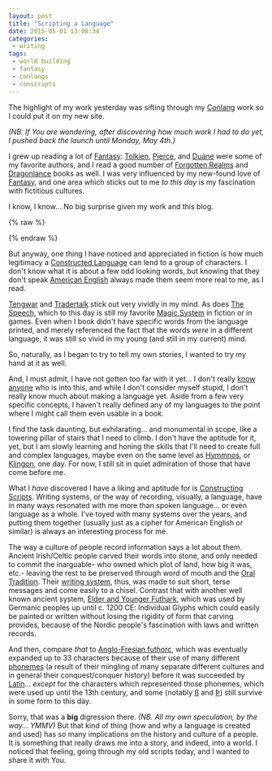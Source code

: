 ```yaml
---
layout: post
title: "Scripting a Language"
date: 2015-05-01 13:08:34
categories:
 - writing
tags:
 - world building
 - fantasy
 - conlangs
 - conscripts
---
```



The highlight of my work yesterday was sifting through my
[Conlang][conlang] work so I could put it on my new site.

_(NB. If You are wondering, after discovering how much work I had to
do yet, I pushed back the launch until Monday, May 4th.)_

I grew up reading a lot of [Fantasy][fantasy]: [Tolkien][tolk],
[Pierce][pierce], and [Duane][duane] were some of my favorite authors,
and I read a good number of [Forgotten Realms][fr] and
[Dragonlance][dr] books as well. I was very influenced by my new-found
love of [Fantasy][fantasy], and one area which sticks out to me _to
this day_ is my fascination with fictitious cultures.

I know, I know... No big surprise given my work and this blog.

{% raw %}
<!-- more -->
{% endraw %}

But anyway, one thing I have noticed and appreciated in fiction is how
much legitimacy a [Constructed Language][conlang] can lend to a group
of characters. I don't know what it is about a few odd looking words,
but knowing that they don't speak [American English][ameng] always
made them seem more real to me, as I read.

[Tengwar][tengwar] and [Tradertalk][tt] stick out very vividly in my
mind. As does [The Speech][speech], which to this day is still my
favorite [Magic System][magicsys] in fiction or in games. Even when I
book didn't have specific words from the language printed, and merely
referenced the fact that the words _were_ in a different language, it
was still so vivid in my young (and still in my current) mind.

So, naturally, as I began to try to tell my own stories, I wanted to
try my hand at it as well.

And, I must admit, I have not gotten too far with it yet... I don't
really [know anyone][fictlang] who is into this, and while I don't
consider myself stupid, I don't really know much about making a
language yet. Aside from a few very specific concepts, I haven't
really defined any of my languages to the point where I might call
them even usable in a book.

I find the task daunting, but exhilarating... and monumental in
scope, like a towering pillar of stairs that I need to climb. I don't
have the aptitude for it, yet, but I am slowly learning and honing the
skills that I'll need to create full and complex languages, maybe even
on the same level as [Hymmnos][hymmnos], or [Klingon][klingon], one
day. For now, I still sit in quiet admiration of those that have come
before me.

What I _have_ discovered I have a liking and aptitude for is
[Constructing Scripts][conscripts]. Writing systems, or the way of
recording, visually, a language, have in many ways resonated with me
more than spoken language... or even language as a whole. I've toyed
with many systems over the years, and putting them together (usually
just as a cipher for American English or similar) is always an
interesting process for me.

The way a culture of people record information says a lot about
them. Ancient Irish/Celtic people carved their words into stone, and
only needed to commit the inarguable- who owned which plot of land,
how big it was, etc.- leaving the rest to be preserved through word of
mouth and the [Oral Tradition][oral]. Their [writing system][writing],
thus, was made to suit short, terse messages and come easily to a
chisel. Contrast that with another well known ancient system,
[Elder and Younger Futhark][futhark], which was used by Germanic
peoples up until c. 1200 CE: Individual Glyphs which could easily be
painted or written without losing the rigidity of form that carving
provides, because of the Nordic people's fascination with laws and
written records.

And then, compare _that_ to [Anglo-Fresian futhorc][futhorc], which
was eventually expanded up to 33 characters because of their use of
many different [phonemes][phonemes] (a result of their mingling of
many separate different cultures and in general their conquest/conquer
history) before it was succeeded by [Latin][latin]... _except_ for the
characters which represented those phonemes, which were used up until
the 13th century, and some (notably
[ß](http://en.wikipedia.org/wiki/%C3%9F) and
[Þ](http://en.wikipedia.org/wiki/Thorn_%28letter%29)) still survive in
some form to this day.

Sorry, that was a __big__ digression there. _(NB. All my own
speculation, by the way... YMMV)_ But that kind of thing (how and why
a language is created and used) has so many implications on the
history and culture of a people. It is something that really draws me
into a story, and indeed, into a world. I noticed that feeling, going
through my old scripts today, and I wanted to share it with You.

[conlang]: http://conlang.org/ "Constructed Languages are a large part of building a deep, believable world for me. It never made sense that people who lived in a world without Rome or England would speak English and write in the Latin Alphabet."
[fantasy]: http://en.wikipedia.org/wiki/Fantasy "Fantasy is my favorite big genre in books. Sci-fi is a close second: I definitely appreciate how the tech of the future can comment on the present, but I prefer philosophical and culture questions posed in a fictional universe, and I like swords, shields, and esoterica."
[tolk]: http://en.wikipedia.org/wiki/J._R._R._Tolkien "I have grown to have a few major problems with his books, but there is no denying the lasting influence he had on the landscape of modern Fantasy. And despite those major problems, the books (and the stories they tell) are very good."
[pierce]: http://en.wikipedia.org/wiki/Tamora_Pierce "I think I've said it before in a title text, but Tamora Pierce is one of the most influential authors in my life. Her books, along with Diane Duane's and a few others, made lasting impressions on me that continue to this day."
[duane]: http://en.wikipedia.org/wiki/Diane_Duane "Diane Duane, and her 'So You Want to be a Wizard' series, provided a counterpoint I desperately needed to the conworlded, high magic, low tech settings I was reading in other books (Like Tamora Pierce's). Though less in number, there is no denying the effect these books had on me as a child... and that those effects are still present in the man I am today."
[fr]: http://en.wikipedia.org/wiki/List_of_Forgotten_Realms_novels "Forgotten Realms... What can I say? The setting I started Role-playing in, the setting some of my favorite Video Games were set in, the setting You can always fall back on if things go South. I have largely moved on from it, but it is very fun to revisit, if only for a short time."
[dr]: http://en.wikipedia.org/wiki/List_of_Dragonlance_novels "I never got too into Dragonlance, but I did read a book or Five. I liked certain things about them: The world was well defined, it felt truly different than Forgotten Realms, and I will admit that I like Kender. But the culture *surrounding* the books (and the *rabid* nature some of the fans take towards advocating them) kind of scared me off."
[ameng]: http://en.wikipedia.org/wiki/American_English "One of the reasons I have always preferred reading fantasy as opposed to watching fantasy, I guess. Though in movies, they often use British English instead... though I suppose that is equally as bad, because there is no reason for them to be speaking English at all."
[tengwar]: http://omniglot.com/writing/tengwar.htm "Something about Tolkien's languages makes them feel mystical. Is it the books they appear in? The odd and nuanced writing systems? The dialects? Probably all of them. But regardless, I like tengwar... though if I had to choose, I would probably learn Quenya instead."
[tt]: http://tamorapierce.wikia.com/wiki/Trader#Terminology "Tradertalk is one of those languages which is not unified or complete, but instead introduced using important concepts and terms throughout the character's experiences. When someone actually *speaks* in it, it becomes like The Speech and is only referenced in the background."
[speech]: http://en.wikipedia.org/wiki/The_Speech "There was never a single word of the Speech printed in any of the books (And there was actually a very thoughtful in-character reason for that, too!). But it was dealt with well, like a real language, and that made it more real than I thought it would."
[magicsys]: http://en.wikipedia.org/wiki/Magic_System "Most people prefer the Vancian system of magic, because of its proliferation in other media (DND, Video Games, etc). I have always felt a deep and unrelenting fascination towards any variety of Truespeech, and this was my first encounter with it."
[fictlang]: http://www.penny-arcade.com/comic/2012/09/12/forgive-me-father "I am a pretty antisocial person when it comes down to it, I think. I don't often go out, I don't have a huge amount of friends I see or talk to on a regular basis, and I don't really mind, most of the time. Odd, I suppose."
[hymmnos]: http://hymmnoserver.uguu.ca/ "This is the language from the world of Ar Tonelico, and is in fact another example of a magic language (sort of). Anyway, it is beautiful, and has one of the most unique and interesting grammars that I have ever come across."
[klingon]: http://www.kli.org/ "Klingon is the one that people usually suggest when I mention conlangs. I wonder what about it, specifically, makes it so well known. I mean, Star Trek is popular, but is it *really* more popular than the works of J.R.R. Tolkien? I dunno. But people definitely know it exists."
[conscripts]: http://www.omniglot.com/conscripts/ "I really, really wanted to mention Al Bhed, the eponymous language from Spira's Al Bhed in Final Fantasy, but that is neither a constructed language (it is a cipher of English) nor a constructed script (it uses the English Alphabet still). Oh well."
[oral]: http://en.wikipedia.org/wiki/Oral_tradition "Though I definitely enjoy writing systems more in the context of a language, as a *musician* I am much more familiar with the Oral Tradition than I am with the writing system (though I am familiar enough with it to read and write it). I prefer to learn by ear."
[writing]: http://www.omniglot.com/writing/ogham.htm "The writing system I am talking about here is called Beth Luis Nion, and also referred to as Ogham. It is very interestingly different, with all of the characters on a line. I borrowed some of the concepts it uses for my Constructed Script, 'Vinescript'."
[futhark]: http://www.omniglot.com/writing/runic.htm "Though there is a lot of (mostly silly) modern divination centered around Runes, remember that they *were* a writing system at one point. They were not originally used the way they largely are today."
[futhorc]: http://omniglot.com/writing/futhorc.htm "This was very interesting to me; It shows how easily a culture's history can be represented in a language, and how the language can imply certain things about the history of its speakers. "
[phonemes]: http://en.wikipedia.org/wiki/Phoneme "Phonemes are what I am currently working on, actually. I keep getting stuck on differentiating between the IPA and phonemes in general, and it is made more difficult by the fact that I don't really know the IPA yet."
[latin]: http://en.wikipedia.org/wiki/Latin_alphabet#Classical_Latin_alphabet "It is so funny to me that, historically, the Latin Alphabet beat out so many others. Think about it for a second, think of how many different systems it displaced over the years. Hey, it is kind of like English!"

